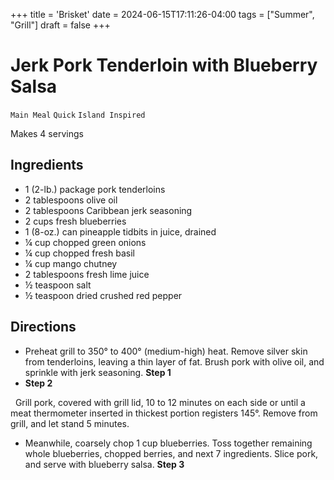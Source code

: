 +++
title = 'Brisket'
date = 2024-06-15T17:11:26-04:00
tags = ["Summer", "Grill"]
draft = false
+++
# Jerk Pork Tenderloin with Blueberry Salsa

`Main Meal` `Quick` `Island Inspired`

Makes 4 servings

## **Ingredients**

- 1 (2-lb.) package pork tenderloins 
- 2 tablespoons olive oil 
- 2 tablespoons Caribbean jerk seasoning 
- 2 cups fresh blueberries 
- 1 (8-oz.) can pineapple tidbits in juice, drained 
- ¼ cup chopped green onions 
- ¼ cup chopped fresh basil 
- ¼ cup mango chutney 
- 2 tablespoons fresh lime juice 
- ½ teaspoon salt 
- ½ teaspoon dried crushed red pepper

## **Directions**

- Preheat grill to 350° to 400° (medium-high) heat. Remove silver skin from tenderloins, leaving a thin layer of fat. Brush pork with olive oil, and sprinkle with jerk seasoning.
    **Step 1**
- **Step 2**

  Grill pork, covered with grill lid, 10 to 12 minutes on each side or until a meat thermometer inserted in thickest portion registers 145°. Remove from grill, and let stand 5 minutes. 

- Meanwhile, coarsely chop 1 cup blueberries. Toss together remaining whole blueberries, chopped berries, and next 7 ingredients. Slice pork, and serve with blueberry salsa.
    **Step 3**
